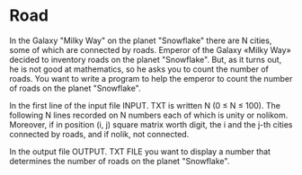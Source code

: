 # Road

In the Galaxy "Milky Way" on the planet "Snowflake" there are N cities, some of which are connected by roads. Emperor of the Galaxy «Milky Way» decided to inventory roads on the planet "Snowflake". But, as it turns out, he is not good at mathematics, so he asks you to count the number of roads.
You want to write a program to help the emperor to count the number of roads on the planet "Snowflake".

In the first line of the input file INPUT. TXT is written N (0 ≤ N ≤ 100). The following N lines recorded on N numbers each of which is unity or nolikom. Moreover, if in position (i, j) square matrix worth digit, the i and the j-th cities connected by roads, and if nolik, not connected.

In the output file OUTPUT. TXT FILE you want to display a number that determines the number of roads on the planet "Snowflake".
